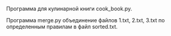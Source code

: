 Программа для кулинарной книги cook_book.py. 

Программа merge.py объединение файлов 1.txt, 2.txt, 3.txt 
по определенным правилам в файл sorted.txt.